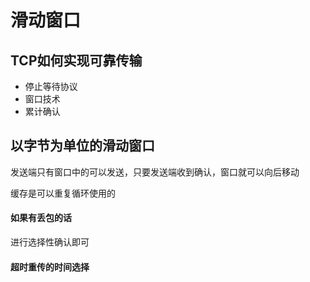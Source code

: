 # 滑动窗口

## TCP如何实现可靠传输

+ 停止等待协议
+ 窗口技术
+ 累计确认







## 以字节为单位的滑动窗口

发送端只有窗口中的可以发送，只要发送端收到确认，窗口就可以向后移动

缓存是可以重复循环使用的

#### 如果有丢包的话

进行选择性确认即可

#### 超时重传的时间选择

